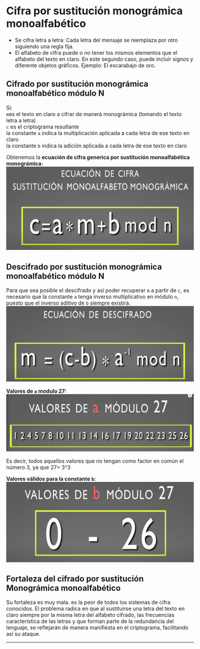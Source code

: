 # Cifra por sustitución monográmica monoalfabético
- Se cifra letra a letra: Cada letra del mensaje se reemplaza por otro siguiendo una regla fija.
- El alfabeto de cifra puede o no tener los mismos elementos que el alfabeto del texto en claro. En este segundo caso, puede incluir signos y diferente objetos gráficos. Ejemplo: El escarabajo de oro.


## Cifrado por sustitución monográmica monoalfabético módulo N
Si:  
`m`es el texto en claro a cifrar de manerá monográmica (tomando el texto letra a letra)  
`c` es el criptograma resutlante  
la constante `a` indica la multiplicación aplicada a cada letra de ese texto en claro  
la constante `b` indica la adición aplicada a cada letra de ese texto en claro  

Obtenemos la **ecuación de cifra generica por sustitución monoalfabética monográmica:**
![ecuación de cifra generica por sustitución monoalfabética monográmica](capturas/ecuacion-cifra-sustitucion-monoalfabetica-monogramica.png)



## Descifrado por sustitución monográmica monoalfabético módulo N
Para que sea posible el descifrado y así poder recuperar `m` a partir de `c`, es necesario que la constante `a` tenga inverso multiplicativo en módulo `n`, puesto que el inverso aditivo de `b` siempre existirá. 
![ecuación de descifrado por sustitución monoalfabética monográmica](capturas/ecuacion-descifrado-sustitucion-monoalfabetica.png)


**Valores de `a` modulo 27:**
![Valores de a modulo 27](capturas/valores-a-modulo-n-27.png)

Es decir, todos aquellos valores que no tengan como factor en común el número 3, ya que 27= 3^3


**Valores válidos para la constante `b`:**
![Valores válidos para la constante b](capturas/valores-validos-para-la-constante-b.png)


## Fortaleza del cifrado por sustitución Monográmica monoalfabético
Su fortaleza es muy mala. es la peor de todos los sistemas de cifra conocidos. El problema radica en que al sustituirse una letra del texto en claro siempre por la misma letra del alfabeto cifrado, las frecuencias característica de las letras y que forman parte de la redundancia del lenguaje, se reflejarán de manera manifiesta en el criptograma, facilitando así su ataque.


_________________________________________________________________________________________________________________________
